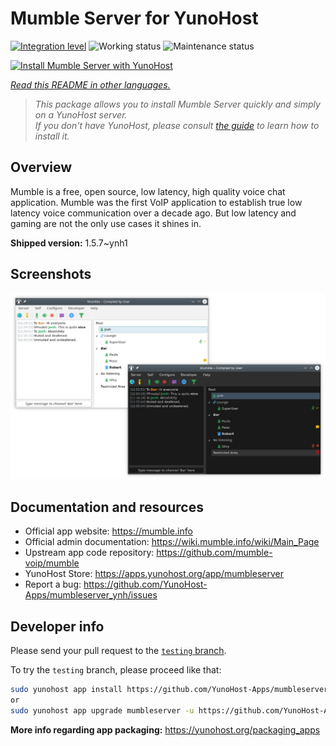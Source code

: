 <!--
N.B.: This README was automatically generated by <https://github.com/YunoHost/apps/tree/master/tools/readme_generator>
It shall NOT be edited by hand.
-->

# Mumble Server for YunoHost

[![Integration level](https://apps.yunohost.org/badge/integration/mumbleserver)](https://ci-apps.yunohost.org/ci/apps/mumbleserver/)
![Working status](https://apps.yunohost.org/badge/state/mumbleserver)
![Maintenance status](https://apps.yunohost.org/badge/maintained/mumbleserver)

[![Install Mumble Server with YunoHost](https://install-app.yunohost.org/install-with-yunohost.svg)](https://install-app.yunohost.org/?app=mumbleserver)

*[Read this README in other languages.](./ALL_README.md)*

> *This package allows you to install Mumble Server quickly and simply on a YunoHost server.*  
> *If you don't have YunoHost, please consult [the guide](https://yunohost.org/install) to learn how to install it.*

## Overview

Mumble is a free, open source, low latency, high quality voice chat application. Mumble was the first VoIP application to establish true low latency voice communication over a decade ago. But low latency and gaming are not the only use cases it shines in.


**Shipped version:** 1.5.7~ynh1

## Screenshots

![Screenshot of Mumble Server](./doc/screenshots/Mumble.png)

## Documentation and resources

- Official app website: <https://mumble.info>
- Official admin documentation: <https://wiki.mumble.info/wiki/Main_Page>
- Upstream app code repository: <https://github.com/mumble-voip/mumble>
- YunoHost Store: <https://apps.yunohost.org/app/mumbleserver>
- Report a bug: <https://github.com/YunoHost-Apps/mumbleserver_ynh/issues>

## Developer info

Please send your pull request to the [`testing` branch](https://github.com/YunoHost-Apps/mumbleserver_ynh/tree/testing).

To try the `testing` branch, please proceed like that:

```bash
sudo yunohost app install https://github.com/YunoHost-Apps/mumbleserver_ynh/tree/testing --debug
or
sudo yunohost app upgrade mumbleserver -u https://github.com/YunoHost-Apps/mumbleserver_ynh/tree/testing --debug
```

**More info regarding app packaging:** <https://yunohost.org/packaging_apps>
